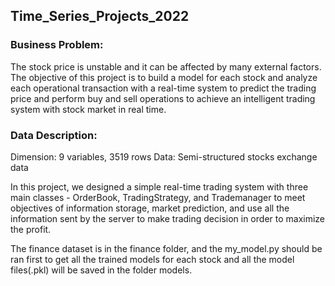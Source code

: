 ## Time_Series_Projects_2022

### Business Problem:
The stock price is unstable and it can be affected by many external factors. The objective of this project is to build a model for each stock and analyze each operational transaction with a real-time system to predict the trading price and perform buy and sell operations to achieve an intelligent trading system with stock market in real time.

### Data Description:
  Dimension: 9 variables, 3519 rows
  Data: Semi-structured stocks exchange data
  
In this project, we designed a simple real-time trading system with three main classes - OrderBook, TradingStrategy, and Trademanager to meet objectives of information storage, market prediction, and use all the information sent by the server to make trading decision in order to maximize the profit.

The finance dataset is in the finance folder, and the my_model.py should be ran first to get all the trained models for each stock and all the model files(.pkl) will be saved in the folder models.
  



